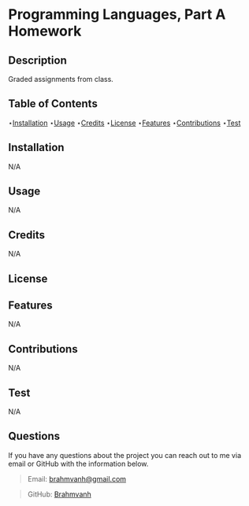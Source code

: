 # Programming Languages, Part A Homework

  

  
  ## Description 
  
  Graded assignments from class.
  
  ## Table of Contents

  ⋆[Installation](#Installation)
  ⋆[Usage](#Usage)
  ⋆[Credits](#Credits)
  ⋆[License](#License)
  ⋆[Features](#Features)
  ⋆[Contributions](#Contributions)
  ⋆[Test](#Contributions)

  ## Installation 

  N/A

  ## Usage

  N/A

  ## Credits 

  N/A

  ## License

  
  

  ## Features

  N/A

  ## Contributions

  N/A

  ## Test

  N/A

  ## Questions

  If you have any questions about the project you can reach out to me via email or GitHub with the information below. 

  >Email: brahmvanh@gmail.com

  >GitHub: [Brahmvanh](https://github.com/Brahmvanh)

